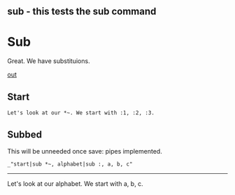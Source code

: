 sub - this tests the sub command
---
# Sub

Great. We have substituions. 

[out](#subbed "save:")

## Start

    Let's look at our *~. We start with :1, :2, :3.

## Subbed

This will be unneeded once save: pipes implemented.

    _"start|sub *~, alphabet|sub :, a, b, c"
---
Let's look at our alphabet. We start with a, b, c.
